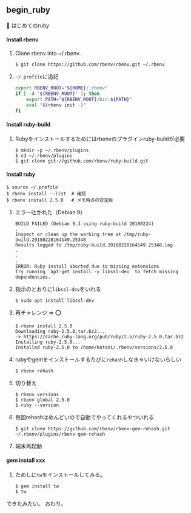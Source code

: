 ## begin_ruby
:beginner: はじめてのruby

#### Install rbenv
1. Clone rbenv into ~/.rbenv.
    ```
    $ git clone https://github.com/rbenv/rbenv.git ~/.rbenv
    ```
1. `~/.profile`に追記
    ```bash
    export RBENV_ROOT="${HOME}/.rbenv"
    if [ -d "${RBENV_ROOT}" ]; then
        export PATH="${RBENV_ROOT}/bin:${PATH}"
        eval "$(rbenv init -)"
    fi
    ```

#### Install ruby-build
1. Rubyをインストールするためにはrbenvのプラグインruby-buildが必要
    ```
    $ mkdir -p ~/.rbenv/plugins
    $ cd ~/.rbenv/plugins
    $ git clone git://github.com/rbenv/ruby-build.git
    ```

#### Install ruby
  ```
  $ source ~/.profile
  $ rbenv install --list  # 確認
  $ rbenv install 2.5.0   # メモ時点の安定版
  ```
1. エラー吐かれた（Debian 9）
    ```
    BUILD FAILED (Debian 9.3 using ruby-build 20180224)
    .
    Inspect or clean up the working tree at /tmp/ruby-build.20180228164149.25348
    Results logged to /tmp/ruby-build.20180228164149.25348.log
    .
    .
    .
    ERROR: Ruby install aborted due to missing extensions
    Try running `apt-get install -y libssl-dev` to fetch missing dependencies.
    ```
1. 指示のとおりに`libssl-dev`をいれる
    ```
    $ sudo apt install libssl-dev
    ```
1. 再チャレンジ => :o:
    ```
    $ rbenv install 2.5.0
    Downloading ruby-2.5.0.tar.bz2...
    -> https://cache.ruby-lang.org/pub/ruby/2.5/ruby-2.5.0.tar.bz2
    Installing ruby-2.5.0...
    Installed ruby-2.5.0 to /home/kotani/.rbenv/versions/2.5.0
    ```
1. rubyやgemをインストールするたびに`rehash`しなきゃいけないらしい
    ```
    $ rbenv rehash
    ```
1. 切り替え
    ```
    $ rbenv versions
    $ rbenv global 2.5.0
    $ ruby --version
    ```
1. 毎回rehashはめんどいので自動でやってくれるやついれる
    ```
    $ git clone https://github.com/rbenv/rbenv-gem-rehash.git ~/.rbenv/plugins/rbenv-gem-rehash
    ```
1. 端末再起動

#### gem install xxx
1. ためしに`tw`をインストールしてみる。
    ```
    $ gem install tw
    $ tw
    ```
できたみたい。
おわり。
